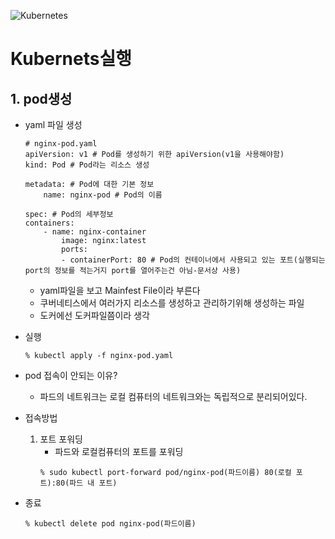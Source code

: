 ![Kubernetes](https://github.com/user-attachments/assets/3ec2d35d-184a-480a-878f-1f89f9547880)

# Kubernets실행

## 1. pod생성
- yaml 파일 생성
    ```
    # nginx-pod.yaml
    apiVersion: v1 # Pod를 생성하기 위한 apiVersion(v1을 사용해야함)
    kind: Pod # Pod라는 리소스 생성

    metadata: # Pod에 대한 기본 정보
        name: nginx-pod # Pod의 이름

    spec: # Pod의 세부정보
    containers:
        - name: nginx-container
            image: nginx:latest
            ports:
            - containerPort: 80 # Pod의 컨테이너에서 사용되고 있는 포트(실행되는 port의 정보를 적는거지 port를 열어주는건 아님-문서상 사용)
    ```
    - yaml파일을 보고 Mainfest File이라 부른다
    - 쿠버네티스에서 여러가지 리소스를 생성하고 관리하기위해 생성하는 파일
    - 도커에선 도커파일쯤이라 생각

- 실행
    ```
    % kubectl apply -f nginx-pod.yaml 
    ```

- pod 접속이 안되는 이유?
    - 파드의 네트워크는 로컬 컴퓨터의 네트워크와는 독립적으로 분리되어있다.

- 접속방법
    1. 포트 포워딩
        - 파드와 로컬컴퓨터의 포트를 포워딩
        ```
        % sudo kubectl port-forward pod/nginx-pod(파드이름) 80(로컬 포트):80(파드 내 포트)
        ```
- 종료
    ```
    % kubectl delete pod nginx-pod(파드이름)
    ```
